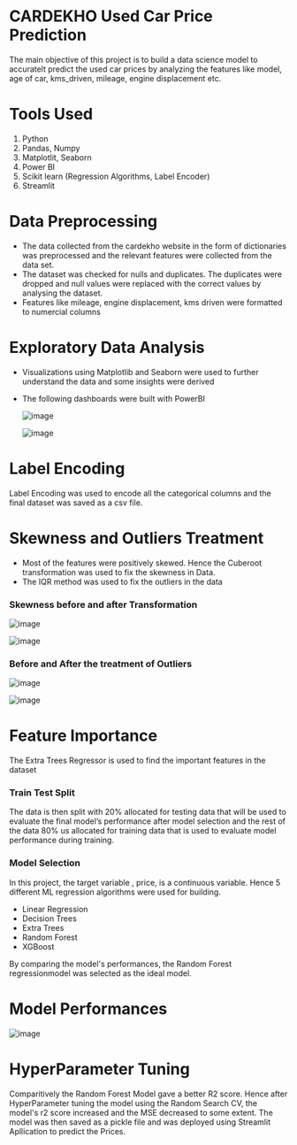 # CARDEKHO Used Car Price Prediction
The main objective of this project is to build a data science model to accuratelt predict the used car prices by analyzing the features like model, age of car, kms_driven, mileage, engine displacement etc.
# Tools Used
1. Python
2. Pandas, Numpy
3. Matplotlit, Seaborn
4. Power BI
5. Scikit learn (Regression Algorithms, Label Encoder)
6. Streamlit
# Data Preprocessing
* The data collected from the cardekho website in the form of dictionaries was preprocessed and the relevant features were collected from the data set.
* The dataset was checked for nulls and duplicates. The duplicates were dropped and null values were replaced with the correct values by analysing the dataset.
* Features like mileage, engine displacement, kms driven were formatted to numercial columns
# Exploratory Data Analysis 
* Visualizations using Matplotlib and Seaborn were used to further understand the data and some insights were derived
* The following dashboards were built with PowerBI
  
  ![image](https://github.com/NiloferMubeen/Project8---Car_Price_Prediction-CARSDEKHO-/assets/143819770/c9594783-3072-4c6a-9fc8-23db967a9e26)

  
  ![image](https://github.com/NiloferMubeen/Project8---Car_Price_Prediction-CARSDEKHO-/assets/143819770/45ad6809-3b1d-4f5d-88fb-8e11bc7e6bda)
# Label Encoding
Label Encoding was used to encode all the categorical columns and the final dataset was saved as a csv file.
# Skewness and Outliers Treatment 
* Most of the features were positively skewed. Hence the Cuberoot transformation was used to fix the skewness in Data.
* The IQR method was used to fix the outliers in the data
### Skewness before and after Transformation
![image](https://github.com/NiloferMubeen/Project8---Car_Price_Prediction-CARSDEKHO-/assets/143819770/8ee51c79-23e4-4ca1-9e0a-c60a453a407e)

![image](https://github.com/NiloferMubeen/Project8---Car_Price_Prediction-CARSDEKHO-/assets/143819770/5903e096-dca1-45e2-854e-492e16f9f729)

### Before and After the treatment of Outliers
![image](https://github.com/NiloferMubeen/Project8---Car_Price_Prediction-CARSDEKHO-/assets/143819770/224ee59f-691c-4ecb-9c1a-eaff07a9644c)

![image](https://github.com/NiloferMubeen/Project8---Car_Price_Prediction-CARSDEKHO-/assets/143819770/4a2f802b-e29a-4fc9-92b8-d274de0fc7f5)

# Feature Importance
The Extra Trees Regressor is used to find the important features in the dataset
### Train Test Split
The data is then split with 20% allocated for testing data that will be used to evaluate the final model’s performance after model selection and the rest of the data 80% us allocated for training data that is used to evaluate model performance during training.
### Model Selection
In this project, the target variable , price, is a continuous variable. Hence 5 different ML regression algorithms were used for building.
* Linear Regression
* Decision Trees
* Extra Trees 
* Random Forest
* XGBoost

By comparing the model's performances, the Random Forest regressionmodel was selected as the ideal model. 
# Model Performances
![image](https://github.com/NiloferMubeen/Project8---Car_Price_Prediction-CARSDEKHO-/assets/143819770/fb9a036d-ba6a-4853-ba2e-4531766947ab)

# HyperParameter Tuning
Comparitively the Random Forest Model gave a better R2 score. Hence after HyperParameter tuning the model using the Random Search CV, the model's r2 score increased and the MSE decreased to some extent. The model was then saved as a pickle file and was deployed using Streamlit Apllication to predict the Prices.
  
